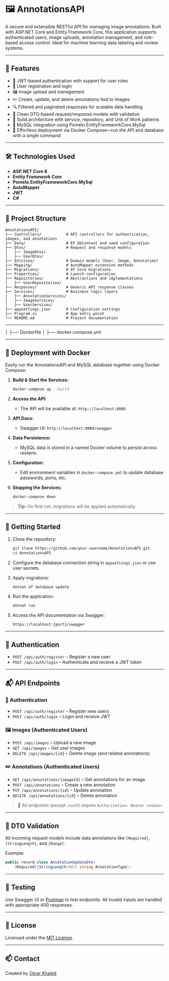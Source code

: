 
# 🖼️ AnnotationsAPI

A secure and extensible RESTful API for managing image annotations. Built with ASP.NET Core and Entity Framework Core, this application supports authenticated users, image uploads, annotation management, and role-based access control. Ideal for machine learning data labeling and review systems.

---

## 🚀 Features

- 🔐 JWT-based authentication with support for user roles
- 🧾 User registration and login
- 🖼 Image upload and management
- ✏️ Create, update, and delete annotations tied to images
- 🔍 Filtered and paginated responses for scalable data handling
- 🧼 Clean DTO-based request/response models with validation
- 🧠 Solid architecture with service, repository, and Unit of Work patterns
- 🐬 MySQL integration using Pomelo.EntityFrameworkCore.MySql
- 🐳 Effortless deployment via Docker Compose—run the API and database with a single command
---

## 🛠️ Technologies Used

- **ASP.NET Core 8**
- **Entity Framework Core**
- **Pomelo.EntityFrameworkCore.MySql**
- **AutoMapper**
- **JWT**
- **C#**

---

## 📁 Project Structure

```
AnnotationsAPI/
├── Controllers/           # API controllers for authentication, images, and annotations
├── Data/                  # EF DbContext and seed configuration
├── Dtos/                  # Request and response models
│   ├── ImageDtos/
│   ├── UserDtos/
├── Entities/              # Domain models (User, Image, Annotation)
├── Mapping/               # AutoMapper extension methods
├── Migrations/            # EF Core migrations
├── Properties/            # Launch configuration
├── Repositories/          # Abstractions and implementations
│   ├── UserRepositories/
├── Responses/             # Generic API response classes
├── Services/              # Business logic layers
│   ├── AnnotationServices/
│   ├── ImageServices/
│   ├── UserServices/
├── appsettings.json       # Configuration settings
├── Program.cs             # App entry point
└── README.md              # Project documentation
```

---

│   ├── Dockerfile
│   ├── docker-compose.yml

---

## 🚢 Deployment with Docker

Easily run the AnnotationsAPI and MySQL database together using Docker Compose:

1. **Build & Start the Services:**
   ```bash
   docker-compose up --build
   ```

2. **Access the API:**
   - The API will be available at: `http://localhost:8080`

3. **API Docs:**
   - Swagger UI: `http://localhost:8080/swagger`

4. **Data Persistence:**
   - MySQL data is stored in a named Docker volume to persist across restarts.

5. **Configuration:**
   - Edit environment variables in `docker-compose.yml` to update database passwords, ports, etc.

6. **Stopping the Services:**
   ```bash
   docker-compose down
   ```

> **Tip:** On first run, migrations will be applied automatically.

---

## 🧪 Getting Started

1. Clone the repository:
   ```bash
   git clone https://github.com/your-username/AnnotationsAPI.git
   cd AnnotationsAPI
   ```

2. Configure the database connection string in `appsettings.json` or use user secrets.

3. Apply migrations:
   ```bash
   dotnet ef database update
   ```

4. Run the application:
   ```bash
   dotnet run
   ```

5. Access the API documentation via Swagger:
   ```
   https://localhost:{port}/swagger
   ```

---

## 🔐 Authentication

- `POST /api/auth/register` – Register a new user
- `POST /api/auth/login` – Authenticate and receive a JWT token

---

## 📬 API Endpoints

### 🔐 Authentication
- `POST /api/auth/register` – Register new users
- `POST /api/auth/login` – Login and receive JWT

### 🖼 Images (Authenticated Users)
- `POST /api/images` – Upload a new image
- `GET /api/images` – Get user images
- `DELETE /api/images/{id}` – Delete image (and related annotations)

### ✏️ Annotations (Authenticated Users)
- `GET /api/annotations/{imageId}` – Get annotations for an image
- `POST /api/annotations` – Create a new annotation
- `PUT /api/annotations/{id}` – Update annotation
- `DELETE /api/annotations/{id}` – Delete annotation

> 🔐 All endpoints (except `/auth`) require `Authorization: Bearer <token>`

---

## 🧼 DTO Validation

All incoming request models include data annotations like `[Required]`, `[StringLength]`, and `[Range]`.

Example:
```csharp
public record class AnnotationUpdateDto(
    [Required][StringLength(40)] string AnnotationType);
```

---

## 🧪 Testing

Use Swagger UI or [Postman](https://www.postman.com/) to test endpoints. All invalid inputs are handled with appropriate 400 responses.

---

## 📄 License

Licensed under the [MIT License](LICENSE).

---

## 📫 Contact

Created by [Omar Khaled](https://github.com/OmarKhaled1504)
